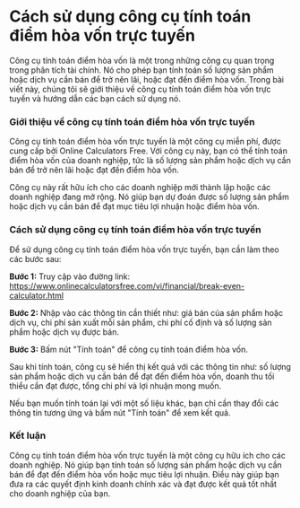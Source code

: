 Cách sử dụng công cụ tính toán điểm hòa vốn trực tuyến
======================================================

Công cụ tính toán điểm hòa vốn là một trong những công cụ quan trọng trong phân tích tài chính. Nó cho phép bạn tính toán số lượng sản phẩm hoặc dịch vụ cần bán để trở nên lãi, hoặc đạt đến điểm hòa vốn. Trong bài viết này, chúng tôi sẽ giới thiệu về công cụ tính toán điểm hòa vốn trực tuyến và hướng dẫn các bạn cách sử dụng nó.

### Giới thiệu về công cụ tính toán điểm hòa vốn trực tuyến

Công cụ tính toán điểm hòa vốn trực tuyến là một công cụ miễn phí, được cung cấp bởi Online Calculators Free. Với công cụ này, bạn có thể tính toán điểm hòa vốn của doanh nghiệp, tức là số lượng sản phẩm hoặc dịch vụ cần bán để trở nên lãi hoặc đạt đến điểm hòa vốn.

Công cụ này rất hữu ích cho các doanh nghiệp mới thành lập hoặc các doanh nghiệp đang mở rộng. Nó giúp bạn dự đoán được số lượng sản phẩm hoặc dịch vụ cần bán để đạt mục tiêu lợi nhuận hoặc điểm hòa vốn.

### Cách sử dụng công cụ tính toán điểm hòa vốn trực tuyến

Để sử dụng công cụ tính toán điểm hòa vốn trực tuyến, bạn cần làm theo các bước sau:

**Bước 1:** Truy cập vào đường link: <https://www.onlinecalculatorsfree.com/vi/financial/break-even-calculator.html>

**Bước 2:** Nhập vào các thông tin cần thiết như: giá bán của sản phẩm hoặc dịch vụ, chi phí sản xuất mỗi sản phẩm, chi phí cố định và số lượng sản phẩm hoặc dịch vụ được bán.

**Bước 3:** Bấm nút "Tính toán" để công cụ tính toán điểm hòa vốn.

Sau khi tính toán, công cụ sẽ hiển thị kết quả với các thông tin như: số lượng sản phẩm hoặc dịch vụ cần bán để đạt đến điểm hòa vốn, doanh thu tối thiểu cần đạt được, tổng chi phí và lợi nhuận mong muốn.

Nếu bạn muốn tính toán lại với một số liệu khác, bạn chỉ cần thay đổi các thông tin tương ứng và bấm nút "Tính toán" để xem kết quả.

### Kết luận

Công cụ tính toán điểm hòa vốn trực tuyến là một công cụ hữu ích cho các doanh nghiệp. Nó giúp bạn tính toán số lượng sản phẩm hoặc dịch vụ cần bán để đạt đến điểm hòa vốn hoặc mục tiêu lợi nhuận. Điều này giúp bạn đưa ra các quyết định kinh doanh chính xác và đạt được kết quả tốt nhất cho doanh nghiệp của bạn.